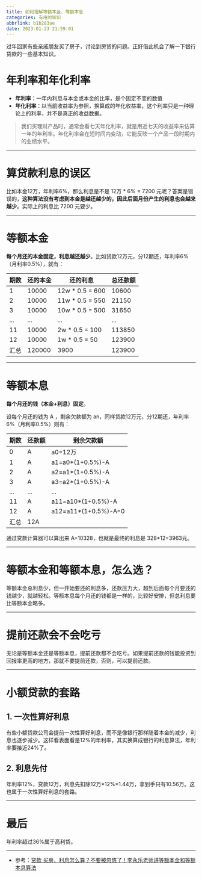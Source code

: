 ```yaml
---
title: 如何理解等额本金、等额本息
categories: 有用的知识
abbrlink: b1b283ae
date: 2023-01-23 21:59:01
---
```


过年回家有些亲戚朋友买了房子，讨论到房贷的问题。正好借此机会了解一下银行贷款的一些基本知识。

<!-- more -->

# 年利率和年化利率

- **年利率**：一年内利息与本金或本金的比率，是个固定不变的数值
- **年化利率**：以当前收益率为参照，换算成的年化收益率，这个利率只是一种理论上的利率，并不是真正的收益数据。

> 我们买理财产品时，通常会看七天年化利率，就是用近七天的收益率来估算一年的年利率。年化利率会在短时间内变动，它能反映一个产品一段时期内的业绩水平。

---

# 算贷款利息的误区

比如本金12万，年利率6%，那么利息是不是 12万 * 6% = 7200 元呢？答案是错误的，**这种算法没有考虑到本金是越还越少的，因此后面月份产生的利息也会越来越少**。实际上的利息比 7200 元要少。

---

# 等额本金

**每个月还的本金固定，利息越还越少**。比如贷款12万元，分12期还，年利率6%（月利率0.5%），就有：


期数 | 还的本金 | 还的利息 | 总还款额
--- | --- | ---  | --- 
1 | 10000 | 12w * 0.5 = 600 | 10600 
2 | 10000 | 11w * 0.5 = 550 | 21150
3 | 10000 | 10w * 0.5 = 500 | 31650
... | ... | ...  |  ...
11 | 10000 | 2w * 0.5 = 100 | 113850
12 | 10000 | 1w * 0.5 = 50 | 123900
汇总| 120000 | 3900 | 123900

---

# 等额本息

**每个月还的钱（本金+利息）固定**。

设每个月还的钱为 A ，剩余欠款额为 an，同样贷款12万元，分12期还，年利率6%（月利率0.5%）则有：

期数 | 还款额 | 剩余欠款额 
--- | --- | --- 
0 | A | a0=12万
1 | A | a1=a0*(1+0.5%)-A 
2 | A | a2=a1*(1+0.5%)-A 
3 | A | a3=a2*(1+0.5%)-A 
... | ... | ...
11 | A | a11=a10*(1+0.5%)-A 
12 | A | a12=a11*(1+0.5%)-A=0
汇总 | 12A |  

通过贷款计算器可以算出来 A=10328，也就是最终的利息是 328*12=3963元。

---

# 等额本金和等额本息，怎么选？

等额本金总利息少，但一开始要还的利息多，还款压力大，越到后面每个月要还的钱越少，就越轻松。等额本息每个月还的钱都是一样的，比较好安排，但总利息要比等额本金略多。

---

# 提前还款会不会吃亏

无论是等额本金还是等额本息，提前还款都不会吃亏。如果提前还款的钱能投资到回报率更高的地方，那就不要提前还款，否则，可以提前还款。

---

# 小额贷款的套路

## 1. 一次性算好利息

有些小额贷款公司会提前一次性算好利息，而不是像银行那样随着本金的减少，利息也逐步减少。这样看表面看是12%的年利率，其实换算成银行的利息算法，年利率要接近24%了。

## 2. 利息先付

年利率12%，贷款12万，利息先扣除12万*12%=1.44万，拿到手只有10.56万。这也属于一次性算好利息的套路。

---

# 最后

年利率超过36%属于高利贷。

---

- 参考：[贷款 买房，利息怎么算？不要被忽悠了！李永乐老师讲等额本金和等额本息算法](https://www.bilibili.com/video/BV1as411g7d5)